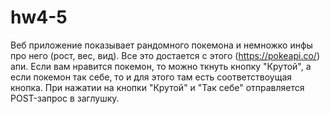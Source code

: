# hw4-5

Веб приложение показывает рандомного покемона и немножко инфы про него (рост, вес, вид). Все это достается с этого (https://pokeapi.co/) апи. Если вам нравится покемон, то можно ткнуть кнопку "Крутой", а если покемон так себе, то и для этого там есть соответствоущая кнопка. При нажатии на кнопки "Крутой" и "Так себе" отправляется POST-запрос в заглушку.
